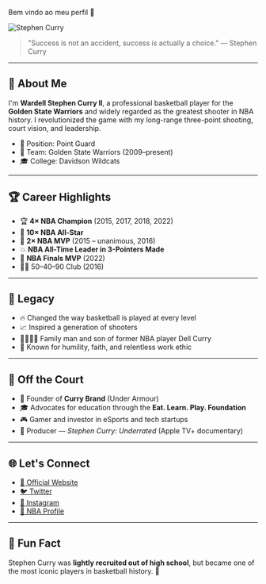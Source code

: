 Bem vindo ao meu perfil 🏀

![Stephen Curry](https://media1.giphy.com/media/v1.Y2lkPTc5MGI3NjExbWxieTZxcHE3bDA0ZjZlbzIxYmp4ZHV0Y3AzNDIyMGU1dzNkaDExbiZlcD12MV9pbnRlcm5hbF9naWZfYnlfaWQmY3Q9Zw/3oEduJLAKnxIqSLdf2/giphy.gif)

> "Success is not an accident, success is actually a choice." — Stephen Curry

---

## 🧠 About Me

I'm **Wardell Stephen Curry II**, a professional basketball player for the **Golden State Warriors** and widely regarded as the greatest shooter in NBA history. I revolutionized the game with my long-range three-point shooting, court vision, and leadership.

- 🎯 Position: Point Guard
- 🏀 Team: Golden State Warriors (2009–present)
- 🎓 College: Davidson Wildcats

---

## 🏆 Career Highlights

- 🏆 **4× NBA Champion** (2015, 2017, 2018, 2022)  
- 🌟 **10× NBA All-Star**  
- 🥇 **2× NBA MVP** (2015 – unanimous, 2016)  
- 💥 **NBA All-Time Leader in 3-Pointers Made**  
- 🏅 **NBA Finals MVP** (2022)  
- 🐱‍🏍 50–40–90 Club (2016)

---

## 🧬 Legacy

- 🔥 Changed the way basketball is played at every level  
- 📈 Inspired a generation of shooters  
- 👨‍👩‍👧‍👦 Family man and son of former NBA player Dell Curry  
- 💬 Known for humility, faith, and relentless work ethic

---

## 📡 Off the Court

- 👟 Founder of **Curry Brand** (Under Armour)  
- 🎓 Advocates for education through the **Eat. Learn. Play. Foundation**  
- 🎮 Gamer and investor in eSports and tech startups  
- 🎥 Producer — *Stephen Curry: Underrated* (Apple TV+ documentary)

---

## 🌐 Let's Connect

- [🔗 Official Website](https://stephencurry30.com)  
- [🐦 Twitter](https://twitter.com/StephenCurry30)  
- [📸 Instagram](https://www.instagram.com/stephencurry30)  
- [🏀 NBA Profile](https://www.nba.com/player/201939/stephen-curry)

---

## 🎯 Fun Fact

Stephen Curry was **lightly recruited out of high school**, but became one of the most iconic players in basketball history. 💪 
